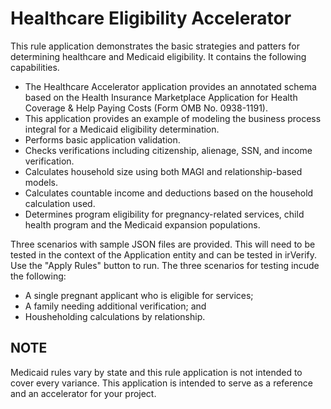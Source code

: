# Healthcare Eligibility Accelerator

This rule application demonstrates the basic strategies and patters for determining healthcare and Medicaid eligibility. It contains the following capabilities.
* The Healthcare Accelerator application provides an annotated schema based on the Health Insurance Marketplace Application for Health Coverage & Help Paying Costs (Form OMB No. 0938-1191). 
* This application provides an example of modeling the business process integral for a Medicaid eligibility determination.
* Performs basic application validation.
* Checks verifications including citizenship, alienage, SSN, and income verification.
* Calculates household size using both MAGI and relationship-based models.
* Calculates countable income and deductions based on the household calculation used.
* Determines program eligibility for pregnancy-related services, child health program and the Medicaid expansion populations.

Three scenarios with sample JSON files are provided. This will need to be tested in the context of the Application entity and can be tested in irVerify. Use the "Apply Rules" button to run.  The three scenarios for testing incude the following:

* A single pregnant applicant who is eligible for services;
* A family needing additional verification; and 
* Housheholding calculations by relationship.

## NOTE 
Medicaid rules vary by state and this rule application is not intended to cover every variance. This application is intended to serve as a reference and an accelerator for your project.

